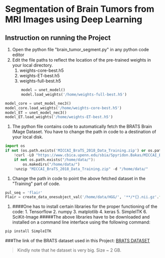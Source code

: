 # Segmentation of Brain Tumors from MRI Images using Deep Learning
## Instruction on running the Project

1. Open the python file "brain_tumor_segment.py" in any python code editor
2. Edit the file paths to reflect the location of the pre-trained weights in your local directory.
	1. weights-core-best.h5
	2. weights-ET-best.h5
	3. weights-full-best.h5
	```python
		model = unet_model()
		model.load_weights('/home/weights-full-best.h5')
	```
```python
model_core = unet_model_nec3()
model_core.load_weights('/home/weights-core-best.h5')
model_ET = unet_model_nec3()
model_ET.load_weights('/home/weights-ET-best.h5')
```
1. The python file contains code to automatically fetch the BRATS Brain IMage Dataset. You have to change the path in code to a destination of your local disk.
```python
import os
if not (os.path.exists('MICCAI_BraTS_2018_Data_Training.zip') or os.path.exists('/home/data/HGG/')):
    !curl -LO "https://www.cbica.upenn.edu/sbia/Spyridon.Bakas/MICCAI_BraTS/2018/MICCAI_BraTS_2018_Data_Training.zip"
    if not os.path.exists("/home/data/"):
        os.makedirs("/home/data/")
    !unzip "MICCAI_BraTS_2018_Data_Training.zip" -d "/home/data/"
```
1. Change the path in code to point the above fetched dataset in the "Training" part of code.
```python
pul_seq = 'flair'
Flair = create_data_onesubject_val('/home/data/HGG/', '**/*{}.nii.gz'.format(pul_seq), count, label=False)
```
1.   ####One has to install certain libraries for the proper functioning of the code:
	1. Tensorflow
	2. numpy
	3. matplotlib
	4. keras
	5. SimpleITK
	6. SciKit-Image
#####The above libraries have to be downloaded and installed on a command line interface using the following command:
```python
pip install SimpleITK
```

###The link of the BRATS dataset used in this Project:
[BRATS DATASET](https://www.cbica.upenn.edu/sbia/Spyridon.Bakas/MICCAI_BraTS/2018/MICCAI_BraTS_2018_Data_Training.zip "BRATS DATASET")
> Kindly note that he dataset is very big. Size ~ 2 GB.

